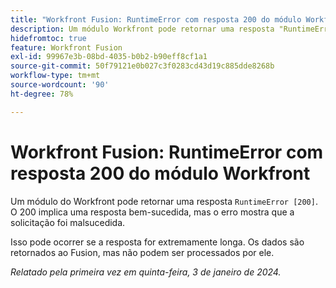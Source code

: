 ```yaml
---
title: "Workfront Fusion: RuntimeError com resposta 200 do módulo Workfront"
description: Um módulo Workfront pode retornar uma resposta "RuntimeError [200]". O 200 implica uma resposta bem-sucedida, mas o erro mostra que a solicitação foi malsucedida.
hidefromtoc: true
feature: Workfront Fusion
exl-id: 99967e3b-08bd-4035-b0b2-b90eff8cf1a1
source-git-commit: 50f79121e0b027c3f0283cd43d19c885dde8268b
workflow-type: tm+mt
source-wordcount: '90'
ht-degree: 78%

---
```


# Workfront Fusion: RuntimeError com resposta 200 do módulo Workfront

<!--

>[!NOTE]
>
>This issue was fixed on March 28, 2024.

-->

Um módulo do Workfront pode retornar uma resposta `RuntimeError [200]`. O 200 implica uma resposta bem-sucedida, mas o erro mostra que a solicitação foi malsucedida.

Isso pode ocorrer se a resposta for extremamente longa. Os dados são retornados ao Fusion, mas não podem ser processados por ele.

_Relatado pela primeira vez em quinta-feira, 3 de janeiro de 2024._
